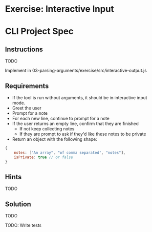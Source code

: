 # Exercise: Interactive Input

# CLI Project Spec

## Instructions

TODO

Implement in 03-parsing-arguments/exercise/src/interactive-output.js

## Requirements

- If the tool is run without arguments, it should be in interactive input mode.
- Greet the user
- Prompt for a note
- For each new line, continue to prompt for a note
- If the user returns an empty line, confirm that they are finished
  - If not keep collecting notes
  - If they are prompt to ask if they'd like these notes to be private
- Return an object with the following shape:

```js
{
	notes: ["An array", "of comma separated", "notes"],
	isPrivate: true // or false
}
```

## Hints

TODO

## Solution

TODO

TODO: Write tests
